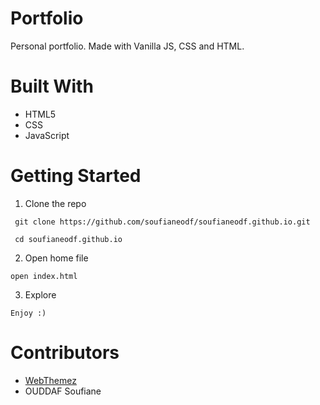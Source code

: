# Portfolio 
Personal portfolio. Made with Vanilla JS, CSS and HTML.

# Built With
* HTML5
* CSS
* JavaScript

# Getting Started
1. Clone the repo
```
 git clone https://github.com/soufianeodf/soufianeodf.github.io.git

 cd soufianeodf.github.io
```
2. Open home file
```
open index.html
```
3. Explore
```
Enjoy :)
```

# Contributors
* [WebThemez](http://webthemez.com)
* OUDDAF Soufiane